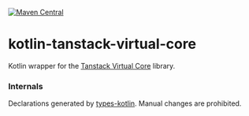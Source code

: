 [![Maven Central](https://img.shields.io/maven-central/v/org.jetbrains.kotlin-wrappers/kotlin-tanstack-virtual-core)](https://mvnrepository.com/artifact/org.jetbrains.kotlin-wrappers/kotlin-tanstack-virtual-core)

# kotlin-tanstack-virtual-core

Kotlin wrapper for the [Tanstack Virtual Core](https://github.com/TanStack/virtual/tree/beta/packages/virtual-core) library.

### Internals

Declarations generated by [types-kotlin](https://github.com/karakum-team/types-kotlin). Manual changes are prohibited.
